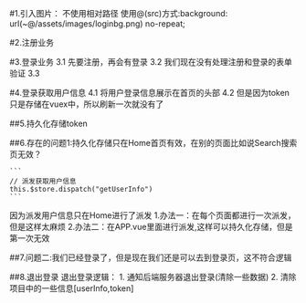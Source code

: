 #1.引入图片：
   不使用相对路径
   使用@(src)方式:background: url(~@/assets/images/loginbg.png) no-repeat;

#2.注册业务

#3.登录业务
  3.1 先要注册，再会有登录
  3.2 我们现在没有处理注册和登录的表单验证
  3.3 

#4.登录获取用户信息
   4.1 将用户登录信息展示在首页的头部
   4.2 但是因为token只是存储在vuex中，所以刷新一次就没有了

##5.持久化存储token

##6.存在的问题1:持久化存储只在Home首页有效，在别的页面比如说Search搜索页无效？

    ```
    // 派发获取用户信息
    this.$store.dispatch("getUserInfo")
    ```

因为派发用户信息只在Home进行了派发
 1.办法一：在每个页面都进行一次派发，但是这样太麻烦
 2.办法二：在APP.vue里面进行派发,这样可以持久化存储，但是第一次无效


 ##7.问题二:我们已经登录了，但是现在我们还是可以去到登录页，这不符合逻辑


 ##8.退出登录
    退出登录逻辑：
    1. 通知后端服务器退出登录(清除一些数据)
    2. 清除项目中的一些信息[userInfo,token]

